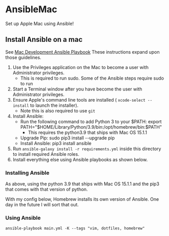 # AnsibleMac

Set up Apple Mac using Ansible!

## Install Ansible on a mac

See [Mac Development Ansible Playbook](https://github.com/geerlingguy/mac-dev-playbook)
These instructions expand upon those guidelines.

1. Use the Privileges application on the Mac to become a user with Administrator privileges.
    * This is required to run sudo. Some of the Ansible steps require sudo to run
2. Start a Terminal window after you have become the user with Administrator privileges.
3. Ensure Apple's command line tools are installed ( ` xcode-select --install ` to launch the installer).
    * Note this is also required to use `git`
4. Install Ansible:
    * Run the following command to add Python 3 to your $PATH: export PATH="$HOME/Library/Python/3.9/bin:/opt/homebrew/bin:$PATH"
        * This requires the python3.9 that ships with Mac OS 15.1.1
    * Upgrade Pip: sudo pip3 install --upgrade pip
    * Install Ansible: pip3 install ansible
5. Run `ansible-galaxy install -r requirements.yml` inside this directory to install required Ansible roles.
8. Install everything else using Ansible playbooks as shown below.


### Installing Ansible

As above, using the python 3.9 that ships with Mac OS 15.1.1 and the pip3 that
comes with that version of python.

With my config below, Homebrew installs its own version of Ansible.
One day in the future I will sort that out.

### Using Ansible

```
ansible-playbook main.yml -K --tags "vim, dotfiles, homebrew"
```

